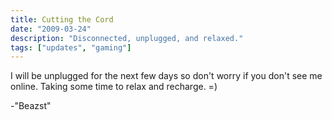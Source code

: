 ```yaml
---
title: Cutting the Cord
date: "2009-03-24"
description: "Disconnected, unplugged, and relaxed."
tags: ["updates", "gaming"]
---
```


I will be unplugged for the next few days so don't worry if you don't see me online. Taking some time to relax and recharge.  =)

-"Beazst"
